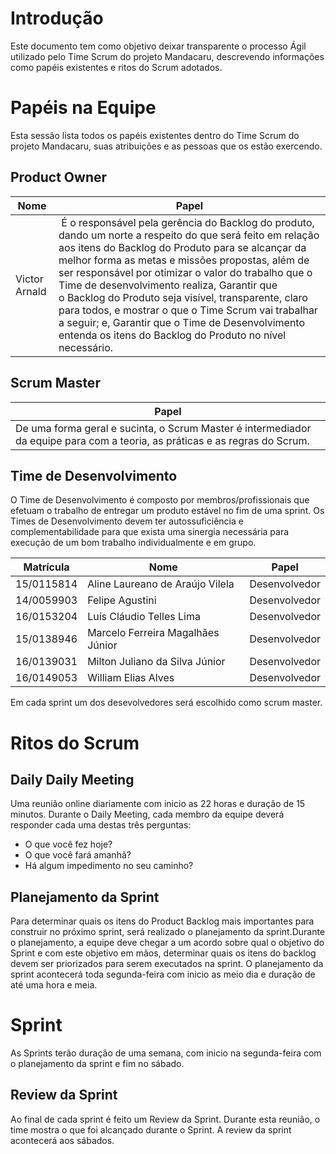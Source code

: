 # Introdução
Este documento tem como objetivo deixar transparente o processo Ágil utilizado pelo Time Scrum do projeto Mandacaru, descrevendo informações como papéis existentes e ritos do Scrum adotados.

# Papéis na Equipe
Esta sessão lista todos os papéis existentes dentro do Time Scrum do projeto Mandacaru, suas atribuições e as pessoas que os estão exercendo.

## Product Owner
| Nome | Papel| 
|------| ---- |
|Victor Arnald| É o responsável pela gerência do Backlog do produto, dando um norte a respeito do que será feito em relação aos itens do Backlog do Produto para se alcançar da melhor forma as metas e missões propostas, além de ser responsável por otimizar o valor do trabalho que o Time de desenvolvimento realiza, Garantir que o Backlog do Produto seja visível, transparente, claro para todos, e mostrar o que o Time Scrum vai trabalhar a seguir; e, Garantir que o Time de Desenvolvimento entenda os itens do Backlog do Produto no nível necessário. |

## Scrum Master
|Papel| 
|---- |
|De uma forma geral e sucinta, o Scrum Master é intermediador da equipe para com a teoria, as práticas e as regras do Scrum.|

## Time de Desenvolvimento
O Time de Desenvolvimento é composto por membros/profissionais que efetuam o trabalho de entregar um produto estável no fim de uma sprint. Os Times de Desenvolvimento devem ter autossuficiência e complementabilidade para que exista uma sinergia necessária para execução de um bom trabalho individualmente e em grupo.

| Matrícula | Nome | Papel | 
| --------- | ---- | ----- | 
| 15/0115814 | Aline Laureano de Araújo Vilela | Desenvolvedor |
| 14/0059903 | Felipe Agustini| Desenvolvedor |
| 16/0153204 | Luís Cláudio Telles Lima | Desenvolvedor |
| 15/0138946 | Marcelo Ferreira Magalhães Júnior | Desenvolvedor |
| 16/0139031 | Milton Juliano da Silva Júnior | Desenvolvedor |
| 16/0149053 | William Elias Alves | Desenvolvedor |

Em cada sprint um dos desevolvedores será escolhido como scrum master. 

# Ritos do Scrum
## Daily Daily Meeting
Uma reunião online diariamente com inicio as 22 horas e duração de 15 minutos. Durante o Daily Meeting, cada membro da equipe deverá responder cada uma destas três perguntas:

- O que você fez hoje?
- O que você fará amanhã?
- Há algum impedimento no seu caminho?

## Planejamento da Sprint
Para determinar quais os itens do Product Backlog mais importantes para construir no próximo sprint, será realizado o planejamento da sprint.Durante o planejamento, a equipe deve chegar a um acordo sobre qual o objetivo do Sprint e com este objetivo em mãos, determinar quais os itens do backlog devem ser priorizados para serem executados na sprint. O planejamento da sprint acontecerá toda segunda-feira com inicio as meio dia e duração de até uma hora e meia.

# Sprint
As Sprints terão duração de uma semana, com inicio na segunda-feira com o planejamento da sprint e fim no sábado.

## Review da Sprint
Ao final de cada sprint é feito um Review da Sprint. Durante esta reunião, o time mostra o que foi alcançado durante o Sprint. A review da sprint acontecerá aos sábados.
